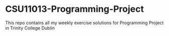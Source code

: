 # CSU11013-Programming-Project
This repo contains all my weekly exercise solutions for Programming Project in Trinity College Dublin
